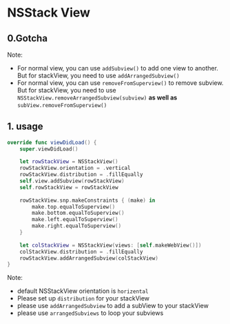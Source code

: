 # NSStack View

## 0.Gotcha

Note:
-   For normal view, you can use `addSubview()` to add one view to another. But for stackView, you need to use `addArrangedSubview()`
-   For normal view, you can use `removeFromSuperview()` to remove subview. But for stackView, you need to use  `NSStackView.removeArrangedSubview(subview)` **as well as**  `subView.removeFromSuperview()`

## 1. usage

```swift
override func viewDidLoad() {
    super.viewDidLoad()
    
    let rowStackView = NSStackView()
    rowStackView.orientation = .vertical
    rowStackView.distribution = .fillEqually
    self.view.addSubview(rowStackView)
    self.rowStackView = rowStackView
    
    rowStackView.snp.makeConstraints { (make) in
        make.top.equalToSuperview()
        make.bottom.equalToSuperview()
        make.left.equalToSuperview()
        make.right.equalToSuperview()
    }
    
    let colStackView = NSStackView(views: [self.makeWebView()])
    colStackView.distribution = .fillEqually
    rowStackView.addArrangedSubview(colStackView)
}
```

Note:

-   default NSStackView orientation is `horizental`
-   Please set up `distribution` for your stackView
-   please use `addArrangedSubview` to add a subView to your stackView
-   please use `arrangedSubviews` to loop your subviews